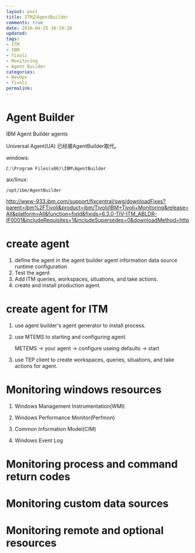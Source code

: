 ```yaml
---
layout: post
title: ITM之AgentBuilder
comments: true
date: 2016-04-25 10:19:28
updated:
tags:
- ITM
- IBM
- Tivoli
- Monitoring
- Agent Builder
categories:
- DevOps
- Tivoli
permalink:
---
```


# Agent Builder

IBM Agent Builder agents

Universal Agent(UA) 已经被AgentBuilder取代。

windows:

    C:\Program Files(x86)\IBM\AgentBuilder

aix/linux:

    /opt/ibm/AgentBuilder

<http://www-933.ibm.com/support/fixcentral/swg/downloadFixes?parent=ibm%2FTivoli&product=ibm/Tivoli/IBM+Tivoli+Monitoring&release=All&platform=All&function=fixId&fixids=6.3.0-TIV-ITM_ABLDR-IF0001&includeRequisites=1&includeSupersedes=0&downloadMethod=http>

# create agent

1. define the agent in the agent builder
    agent information
    data source
    runtime configuration
2. Test the agent
3. Add ITM queries, workspaces, situations, and take actions.
4. create and install production agent.

# create agent for ITM

1. use agent builder's agent generator to install process.

2. use MTEMS to starting and configuring agent.

    METEMS -> your agent -> configure useing defaults -> start

3. use TEP client to create workspaces, queries, situations, and take actions for agent.

# Monitoring windows resources

1. Windows Management Instrumentation(WMI)

2. Windows Performance Monitor(Perfmon)

3. Common Information Model(CIM)

4. Windows Event Log

# Monitoring process and command return codes

# Monitoring custom data sources

# Monitoring remote and optional resources
